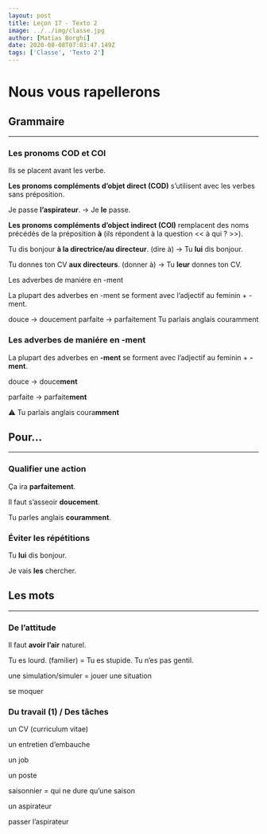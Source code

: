 ```yaml
---
layout: post
title: Leçon 17 - Texto 2
image: ../../img/classe.jpg
author: [Matias Borghi]
date: 2020-08-08T07:03:47.149Z
tags: ['Classe', 'Texto 2']
---
```


# Nous vous rapellerons

<!-- # Table of Contents
1. [Grammaire](#grammaire)
2. [Pour...](#pour)
3. [Les mots](#lesmots) -->

## Grammaire
---

### Les pronoms COD et COI

Ils se placent avant les verbe.

**Les pronoms compléments d’objet direct (COD)** s’utilisent avec les verbes sans préposition.

Je passe **l’aspirateur**. → Je **le** passe.

**Les pronoms compléments d’object indirect (COI)** remplacent des noms précédés de la préposition **à** (ils répondent à la question << à qui ? >>).

Tu dis bonjour **à la directrice/au directeur**.
(dire à) → Tu **lui** dis bonjour.

Tu donnes ton CV **aux directeurs**.
(donner à) → Tu **leur** donnes ton CV.

Les adverbes de maniére en -ment

La plupart des adverbes en -ment se forment avec l’adjectif au feminin + -ment.

douce → doucement
parfaite → parfaitement
Tu parlais anglais couramment

### Les adverbes de maniére en -ment

La plupart des adverbes en **-ment** se forment avec l’adjectif au feminin + **-ment**.

douce → douce**ment**

parfaite → parfaite**ment**

⚠ Tu parlais anglais coura**mment**


## Pour...
---

### Qualifier une action

Ça ira **parfaitement**.

Il faut s’asseoir **doucement**.

Tu parles anglais **couramment**.

### Éviter les répétitions

Tu **lui** dis bonjour.

Je vais **les** chercher.


## Les mots
----

### De l’attitude

Il faut **avoir l’air** naturel.

Tu es lourd. (familier)
= Tu es stupide. Tu n’es pas gentil.

une simulation/simuler = jouer une situation

se moquer

### Du travail (1) / Des tâches 

un CV (curriculum vitae)

un entretien d’embauche

un job

un poste

saisonnier = qui ne dure qu’une saison

un aspirateur

passer l’aspirateur
